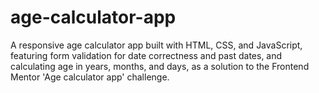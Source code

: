 # age-calculator-app
A responsive age calculator app built with HTML, CSS, and JavaScript, featuring form validation for date correctness and past dates, and calculating age in years, months, and days, as a solution to the Frontend Mentor 'Age calculator app' challenge.

